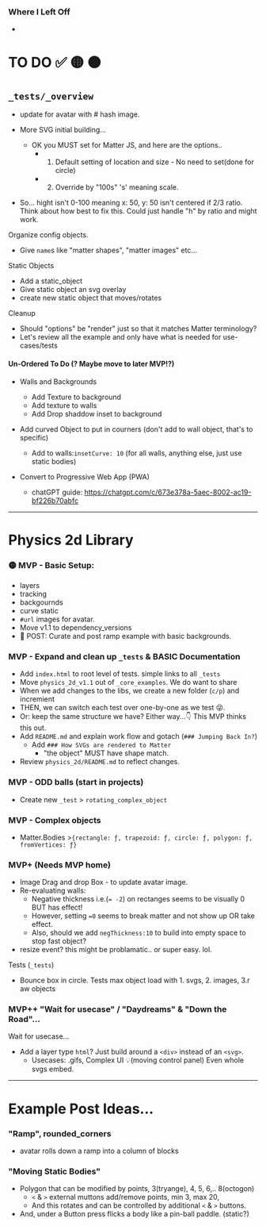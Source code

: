 ### Where I Left Off
- 

# TO DO ✅ 🟡 🟠

## `_tests/_overview` 
- update for avatar with # hash image. 

- More SVG initial building...
  - OK you MUST set for Matter JS, and here are the options..
    - 1. Default setting of location and size - No need to set(done for circle)
    - 2. Override by "100s" 's' meaning scale. 

- So... hight isn't 0-100 meaning x: 50, y: 50 isn't centered if 2/3 ratio. Think about how best to fix this. Could just handle "h" by ratio and might work. 

Organize config objects. 
- Give `name`s like "matter shapes", "matter images" etc...

Static Objects
- Add a static_object
- Give static object an svg overlay
- create new static object that moves/rotates

Cleanup
- Should "options" be "render" just so that it matches Matter terminology?
- Let's review all the example and only have what is needed for use-cases/tests

#### Un-Ordered To Do (? Maybe move to later MVP!?)

- Walls and Backgrounds
  - Add Texture to background
  - Add texture to walls
  - Add Drop shaddow inset to background

- Add curved Object to put in courners (don't add to wall object, that's to specific)
  - Add to walls:`insetCurve: 10` (for all walls, anything else, just use static bodies)

- Convert to Progressive Web App (PWA) 
  - chatGPT guide: https://chatgpt.com/c/673e378a-5aec-8002-ac19-bf226b70abfc


----
# Physics 2d Library

### 🟡 MVP - Basic Setup: 
- layers
- tracking
- backgournds
- curve static
- `#url` images for avatar.
- Move v1.1 to dependency_versions
- 🦋 POST: Curate and post ramp example with basic backgrounds. 

### MVP - Expand and clean up `_tests` & BASIC Documentation
- Add `index.html` to root level of tests. simple links to all `_tests`
- Move `physics_2d_v1.1` out of `_core_examples`. We do want to share
- When we add changes to the libs, we create a new folder (`c/p`) and incremient
- THEN, we can switch each test over one-by-one as we test 😜.
- Or: keep the same structure we have? Either way...👇 This MVP thinks this out. 
- Add `README.md` and explain work flow and gotach (`### Jumping Back In?`)
  - Add `### How SVGs are rendered to Matter`
    - "the object" MUST have shape match. 
- Review `physics_2d/README.md` to reflect changes.

### MVP - ODD balls (start in projects)
- Create new `_test` > `rotating_complex_object`

### MVP - Complex objects 
- Matter.Bodies >`{rectangle: ƒ, trapezoid: ƒ, circle: ƒ, polygon: ƒ, fromVertices: ƒ}`

### MVP+ (Needs MVP home)
- Image Drag and drop Box - to update avatar image. 
- Re-evaluating walls:
  - Negative thickness i.e.(`= -2`) on rectanges seems to be visually 0 BUT has effect!
  - However, setting `=0` seems to break matter and not show up OR take effect.
  - Also, should we add `negThickness:10` to build into empty space to stop fast object?
- resize event? this might be problamatic.. or super easy. lol. 

Tests (`_tests`)
- Bounce box in circle. Tests max object load with 1. svgs, 2. images, 3.r aw objects

### MVP++ "Wait for usecase" / "Daydreams" & "Down the Road"...

Wait for usecase...
- Add a layer type `html`? Just build around a `<div>` instead of an `<svg>`. 
  - Usecases: .gifs, Complex UI 💡(moving control panel) Even whole svgs embed.


----
# Example Post Ideas...

### "Ramp", rounded_corners
- avatar rolls down a ramp into a column of blocks 

### "Moving Static Bodies"
- Polygon that can be modified by points, 3(tryange), 4, 5, 6,.. 8(octogon)
  - `<` & `>` external muttons add/remove points, min 3, max 20,  
  - And this rotates and can be controlled by additional `<` & `>` buttons.
- And, under a Button press flicks a body like a pin-ball paddle. (static?)